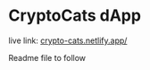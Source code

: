 # CryptoCats dApp

live link: [crypto-cats.netlify.app/](https://crypto-cats.netlify.app/)


Readme file to follow
